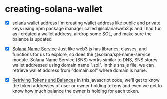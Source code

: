 # creating-solana-wallet

- [x] [solana wallet address](./index.js)
I'm creating wallet address like public and private keys using npm package manager called @solana/web3.js and I had fun as I created a wallet address, airdrop some SOL, and make sure the balance is updated

- [x] [Solana Name Service](./sns.js)
Just like web3.js has libraries, classes, and functions for us to explore, so does the @solana/spl-name-service module. Solana Name Service (SNS) works similar to DNS, SNS stores wallet addressed using domain name ".sol". In this sns.js file, we can retrieve wallet address from "domain.sol" where domain is name.

- [x] [Retriving Tokens and Balances](./getTokens.js)
In this javascript code, we'll get to know the token addresses of user or owner holding tokens and even we get to know how much balance the owner is holding for each token.
